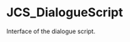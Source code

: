 <!--
   - $File: JCS_DialogueScript.html $
   - $Date: 2018-10-01 14:35:13 $
   - $Revision: $
   - $Creator: Jen-Chieh Shen $
   - $Notice: See LICENSE.txt for modification and distribution information
   -                   Copyright © 2018 by Shen, Jen-Chieh $
-->


<div id="content-header">
  <h1>JCS_DialogueScript</h1>
</div>

<p>
  Interface of the dialogue script.
</p>
